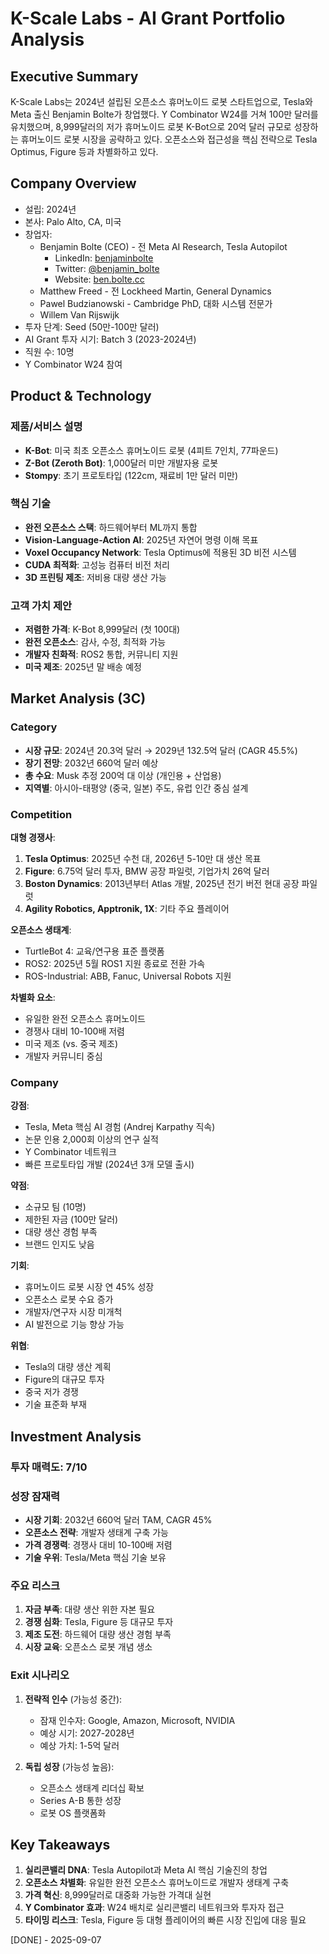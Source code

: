 # K-Scale Labs - AI Grant Portfolio Analysis

## Executive Summary
K-Scale Labs는 2024년 설립된 오픈소스 휴머노이드 로봇 스타트업으로, Tesla와 Meta 출신 Benjamin Bolte가 창업했다. Y Combinator W24를 거쳐 100만 달러를 유치했으며, 8,999달러의 저가 휴머노이드 로봇 K-Bot으로 20억 달러 규모로 성장하는 휴머노이드 로봇 시장을 공략하고 있다. 오픈소스와 접근성을 핵심 전략으로 Tesla Optimus, Figure 등과 차별화하고 있다.

## Company Overview
- 설립: 2024년
- 본사: Palo Alto, CA, 미국
- 창업자:
  - Benjamin Bolte (CEO) - 전 Meta AI Research, Tesla Autopilot
    - LinkedIn: [benjaminbolte](https://www.linkedin.com/in/benjaminbolte/)
    - Twitter: [@benjamin_bolte](https://x.com/benjamin_bolte)
    - Website: [ben.bolte.cc](https://ben.bolte.cc)
  - Matthew Freed - 전 Lockheed Martin, General Dynamics
  - Pawel Budzianowski - Cambridge PhD, 대화 시스템 전문가
  - Willem Van Rijswijk
- 투자 단계: Seed (50만-100만 달러)
- AI Grant 투자 시기: Batch 3 (2023-2024년)
- 직원 수: 10명
- Y Combinator W24 참여

## Product & Technology
### 제품/서비스 설명
- **K-Bot**: 미국 최초 오픈소스 휴머노이드 로봇 (4피트 7인치, 77파운드)
- **Z-Bot (Zeroth Bot)**: 1,000달러 미만 개발자용 로봇
- **Stompy**: 초기 프로토타입 (122cm, 재료비 1만 달러 미만)

### 핵심 기술
- **완전 오픈소스 스택**: 하드웨어부터 ML까지 통합
- **Vision-Language-Action AI**: 2025년 자연어 명령 이해 목표
- **Voxel Occupancy Network**: Tesla Optimus에 적용된 3D 비전 시스템
- **CUDA 최적화**: 고성능 컴퓨터 비전 처리
- **3D 프린팅 제조**: 저비용 대량 생산 가능

### 고객 가치 제안
- **저렴한 가격**: K-Bot 8,999달러 (첫 100대)
- **완전 오픈소스**: 감사, 수정, 최적화 가능
- **개발자 친화적**: ROS2 통합, 커뮤니티 지원
- **미국 제조**: 2025년 말 배송 예정

## Market Analysis (3C)
### Category
- **시장 규모**: 2024년 20.3억 달러 → 2029년 132.5억 달러 (CAGR 45.5%)
- **장기 전망**: 2032년 660억 달러 예상
- **총 수요**: Musk 추정 200억 대 이상 (개인용 + 산업용)
- **지역별**: 아시아-태평양 (중국, 일본) 주도, 유럽 인간 중심 설계

### Competition
**대형 경쟁사**:
1. **Tesla Optimus**: 2025년 수천 대, 2026년 5-10만 대 생산 목표
2. **Figure**: 6.75억 달러 투자, BMW 공장 파일럿, 기업가치 26억 달러
3. **Boston Dynamics**: 2013년부터 Atlas 개발, 2025년 전기 버전 현대 공장 파일럿
4. **Agility Robotics, Apptronik, 1X**: 기타 주요 플레이어

**오픈소스 생태계**:
- TurtleBot 4: 교육/연구용 표준 플랫폼
- ROS2: 2025년 5월 ROS1 지원 종료로 전환 가속
- ROS-Industrial: ABB, Fanuc, Universal Robots 지원

**차별화 요소**:
- 유일한 완전 오픈소스 휴머노이드
- 경쟁사 대비 10-100배 저렴
- 미국 제조 (vs. 중국 제조)
- 개발자 커뮤니티 중심

### Company
**강점**:
- Tesla, Meta 핵심 AI 경험 (Andrej Karpathy 직속)
- 논문 인용 2,000회 이상의 연구 실적
- Y Combinator 네트워크
- 빠른 프로토타입 개발 (2024년 3개 모델 출시)

**약점**:
- 소규모 팀 (10명)
- 제한된 자금 (100만 달러)
- 대량 생산 경험 부족
- 브랜드 인지도 낮음

**기회**:
- 휴머노이드 로봇 시장 연 45% 성장
- 오픈소스 로봇 수요 증가
- 개발자/연구자 시장 미개척
- AI 발전으로 기능 향상 가능

**위협**:
- Tesla의 대량 생산 계획
- Figure의 대규모 투자
- 중국 저가 경쟁
- 기술 표준화 부재

## Investment Analysis
### 투자 매력도: 7/10

### 성장 잠재력
- **시장 기회**: 2032년 660억 달러 TAM, CAGR 45%
- **오픈소스 전략**: 개발자 생태계 구축 가능
- **가격 경쟁력**: 경쟁사 대비 10-100배 저렴
- **기술 우위**: Tesla/Meta 핵심 기술 보유

### 주요 리스크
1. **자금 부족**: 대량 생산 위한 자본 필요
2. **경쟁 심화**: Tesla, Figure 등 대규모 투자
3. **제조 도전**: 하드웨어 대량 생산 경험 부족
4. **시장 교육**: 오픈소스 로봇 개념 생소

### Exit 시나리오
1. **전략적 인수** (가능성 중간):
   - 잠재 인수자: Google, Amazon, Microsoft, NVIDIA
   - 예상 시기: 2027-2028년
   - 예상 가치: 1-5억 달러

2. **독립 성장** (가능성 높음):
   - 오픈소스 생태계 리더십 확보
   - Series A-B 통한 성장
   - 로봇 OS 플랫폼화

## Key Takeaways
1. **실리콘밸리 DNA**: Tesla Autopilot과 Meta AI 핵심 기술진의 창업
2. **오픈소스 차별화**: 유일한 완전 오픈소스 휴머노이드로 개발자 생태계 구축
3. **가격 혁신**: 8,999달러로 대중화 가능한 가격대 실현
4. **Y Combinator 효과**: W24 배치로 실리콘밸리 네트워크와 투자자 접근
5. **타이밍 리스크**: Tesla, Figure 등 대형 플레이어의 빠른 시장 진입에 대응 필요

[DONE] - 2025-09-07